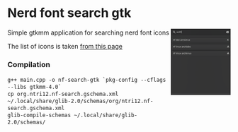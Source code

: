 # Nerd font search gtk

Simple gtkmm application for searching nerd font icons
<img src="screenshot.png" align="right" height="150"/>

The list of icons is taken [from this page](https://www.nerdfonts.com/cheat-sheet)

### Compilation

```
g++ main.cpp -o nf-search-gtk `pkg-config --cflags --libs gtkmm-4.0`
cp org.ntri12.nf-search.gschema.xml ~/.local/share/glib-2.0/schemas/org/ntri12.nf-search.gschema.xml
glib-compile-schemas ~/.local/share/glib-2.0/schemas/
```
